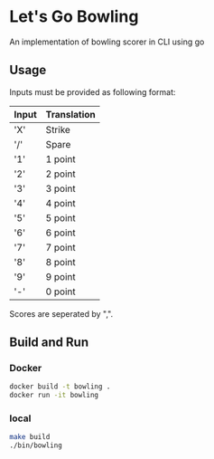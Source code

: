 # Let's Go Bowling

An implementation of bowling scorer in CLI using go

## Usage

Inputs must be provided as following format:

| Input      | Translation|
| ----------- | ----------- |
| 'X'      | Strike       |
| '/'   | Spare     |
| '1'   | 1 point     |
| '2'   | 2 point     |
| '3'   | 3 point     |
| '4'   | 4 point     |
| '5'   | 5 point     |
| '6'   | 6 point     |
| '7'   | 7 point     |
| '8'   | 8 point     |
| '9'   | 9 point     |
| '-'   | 0 point     |

Scores are seperated by ",". 



## Build and Run

### Docker

```bash
docker build -t bowling .
docker run -it bowling
```

### local

```bash
make build
./bin/bowling
```

